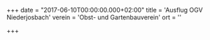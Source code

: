 +++
date = "2017-06-10T00:00:00.000+02:00"
title = 'Ausflug OGV Niederjosbach'
verein = 'Obst- und Gartenbauverein'
ort = ''

+++

      